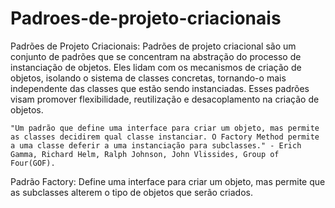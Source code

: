 # Padroes-de-projeto-criacionais

Padrões de Projeto Criacionais:
    Padrões de projeto criacional são um conjunto de padrões que se concentram na abstração do processo de instanciação de objetos. Eles lidam com os mecanismos de criação de objetos, isolando o sistema de classes concretas, tornando-o mais independente das classes que estão sendo instanciadas. Esses padrões visam promover flexibilidade, reutilização e desacoplamento na criação de objetos.

    "Um padrão que define uma interface para criar um objeto, mas permite as classes decidirem qual classe instanciar. O Factory Method permite a uma classe deferir a uma instanciação para subclasses." - Erich Gamma, Richard Helm, Ralph Johnson, John Vlissides, Group of Four(GOF).

Padrão Factory:
    Define uma interface para criar um objeto, mas permite que as subclasses alterem o tipo de objetos que serão criados.
